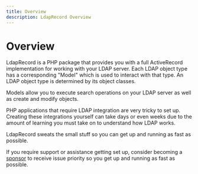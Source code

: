 ```yaml
---
title: Overview
description: LdapRecord Overview
---
```


# Overview

LdapRecord is a PHP package that provides you with a full ActiveRecord
implementation for working with your LDAP server. Each LDAP object type
has a corresponding "Model" which is used to interact with that type.
An LDAP object type is determined by its object classes.

Models allow you to execute search operations on your LDAP server as well as create and modify objects.

PHP applications that require LDAP integration are very tricky to set up. Creating these
integrations yourself can take days or even weeks due to the amount of learning
you must take on to understand how LDAP works.

LdapRecord sweats the small stuff so you can get up and running as fast as possible.

If you require support or assistance getting set up, consider becoming a [sponsor](https://github.com/sponsors/stevebauman)
to receive issue priority so you get up and running as fast as possible.
